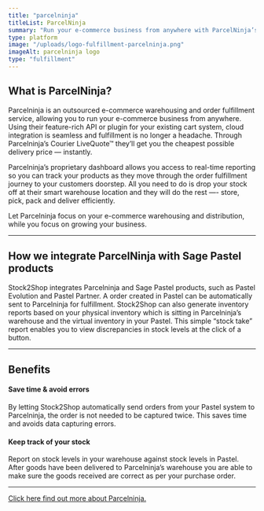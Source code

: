 ```yaml
---
title: "parcelninja"
titleList: ParcelNinja
summary: "Run your e-commerce business from anywhere with ParcelNinja’s scalable, outsourced warehousing and fulfillment solution."
type: platform
image: "/uploads/logo-fulfillment-parcelninja.png"
imageAlt: parcelninja logo
type: "fulfillment"
---
```


## What is ParcelNinja?

Parcelninja is an outsourced e-commerce warehousing and order fulfillment service, allowing you to run your e-commerce business from anywhere. Using their feature-rich API or plugin for your existing cart system, cloud integration is seamless and fulfillment is no longer a headache. Through Parcelninja’s Courier LiveQuote™ they’ll get you the cheapest possible delivery price — instantly.

Parcelninja’s proprietary dashboard allows you access to real-time reporting so you can track your products as they move through the order fulfillment journey to your customers doorstep. All you need to do is drop your stock off at their smart warehouse location and they will do the rest —- store, pick, pack and deliver efficiently.

Let Parcelninja focus on your e-commerce warehousing and distribution, while you focus on growing your business.

---

## How we integrate ParcelNinja with Sage Pastel products

Stock2Shop integrates Parcelninja and Sage Pastel products, such as Pastel Evolution and Pastel Partner. A order created in Pastel can be automatically sent to Parcelninja for fulfillment. Stock2Shop can also generate inventory reports based on your physical inventory which is sitting in Parcelninja’s warehouse and the virtual inventory in your Pastel. This simple “stock take” report enables you to view discrepancies in stock levels at the click of a button.

---

## Benefits
#### Save time & avoid errors
By letting Stock2Shop automatically send orders from your Pastel system to Parcelninja, the order is not needed to be captured twice. This saves time and avoids data capturing errors.
#### Keep track of your stock
Report on stock levels in your warehouse against stock levels in Pastel. After goods have been delivered to Parcelninja’s warehouse you are able to make sure the goods received are correct as per your purchase order.

---

[Click here find out more about Parcelninja.](http://parcelninja.co.za/)